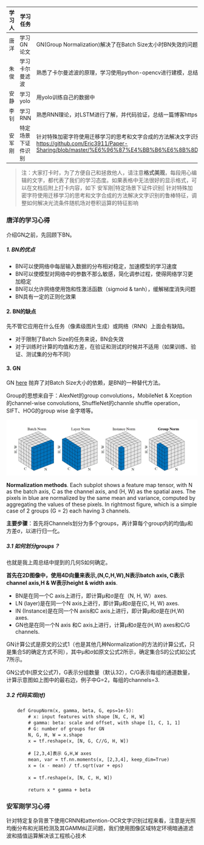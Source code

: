 学习人|学习任务|学习心得和参考资料
------ | ------ | ------ 
唐洋 | 学习 GN 论文 | GN(Group Normalization)解决了在Batch Size太小时BN失效的问题。总结如下：
朱俊 | 学习卡尔曼滤波 | 熟悉了卡尔曼滤波的原理，学习使用python-opencv进行建模，总结写了一篇博客https://www.cnblogs.com/wemo/p/10762292.html
安静 |学习yolo|用yolo训练自己的数据中
李钊 | 学习RNN |熟悉RNN理论，对LSTM进行了解，并代码验证，总结一篇博客https://blog.csdn.net/Legend_of_Dagger_Lee/article/details/89647985
安军刚 | 特定场景下证件识别 |  针对特殊加密字符使用迁移学习的思考和文字合成的方法解决文字识别的鲁棒特征，调整如何解决光流条件随机场对卷积运算的特征影响,参考文献：https://github.com/Eric3911/Paper-Sharing/blob/master/%E6%96%87%E4%BB%B6%E6%8B%8D%E6%91%84%E8%A1%A8%E9%9D%A2%E9%98%B4%E5%BD%B1%E5%8E%BB%E9%99%A4.pdf
> 注：大家打卡时，为了方便自己和拯救他人，请注意**格式美观**，每段用心编辑的文字，都代表了我们的学习态度。如果表格中无法很好的显示格式，可以在文档后附上打卡内容，如下
安军刚|特定场景下证件识别| 针对特殊加密字符使用迁移学习的思考和文字合成的方法解决文字识别的鲁棒特征，调整如何解决光流条件随机场对卷积运算的特征影响
### 唐洋的学习心得
介绍GN之前，先回顾下BN。

##### 1. BN的优点

- BN可以使网络中每层输入数据的分布相对稳定，加速模型的学习速度
- BN可以使模型对网络中的参数不那么敏感，简化调参过程，使得网络学习更加稳定
- BN可以允许网络使用饱和性激活函数（sigmoid & tanh），缓解梯度消失问题
- BN具有一定的正则化效果

#### 2. BN的缺点
先不管它应用在什么任务（像素级图片生成）或网络（RNN）上面会有缺陷。

- 对于限制了Batch Size的任务来说，BN会失效
- 对于训练时计算的均值和方差，在验证和测试的时候并不适用（如果训练、验证、测试集的分布不同）

#### 3. GN
GN [here](https://arxiv.org/pdf/1803.08494.pdf) 抛弃了对Batch Size大小的依赖，是BN的一种替代方法。

Group的思想来自于：AlexNet的group convolutions，MobileNet & Xception 的channel-wise convolutions, ShuffleNet的channle shuffle operation，SIFT、HOG的group wise 金字塔等。

![GN示意图](https://github.com/facebookresearch/Detectron/blob/master/projects/GN/gn.jpg)

**Normalization methods**. Each subplot shows a feature map tensor, with N as the batch axis, C as the channel axis, and (H, W) as the spatial axes. The pixels in blue are normalized by the same mean and variance, computed by aggregating the values of these pixels. In rightmost figure, which is a simple case of 2 groups (G = 2) each having 3 channels.

**主要步骤**：首先将Channels划分为多个groups，再计算每个group内的均值μ和方差σ，以进行归一化。

##### 3.1 如何划分groups？
也就是我上周总结中提到的几何S如何确定。

**首先在2D图像中，使用4D向量来表示,(N,C,H,W),N表示batch axis, C表示channel axis,H & W表示height & width axis**.

- BN是在同一个C axis上进行，即计算μ和σ是在（N, H, W）axes.
- LN (layer)是在同一个N axis上进行，即计算μ和σ是在(C, H, W) axes.
- IN (Instance)是在同一个N axis和C axis上进行，即计算μ和σ是在(H,W) axes.
- GN也是在同一个N axis 和C axis上进行，计算μ和σ是在(H,W) axes和C/G channels.

GN计算公式是原文的公式1（也是其他几种Normalization的方法的计算公式，只是集合S的确定方式不同），其中μ和σ如原文公式2所示，确定集合S的公式如公式7所示。

GN公式中(原文公式7)，G表示分组数量（默认32），C/G表示每组的通道数量，计算示意图如上图中的最右边，例子中G=2，每组的channels=3.

##### 3.2 代码实现(tf)
```
	def GroupNorm(x, gamma, beta, G, eps=1e-5):
		# x: input features with shape [N, C, H, W]
		# gamma: beta: scale and offset, with shape [1, C, 1, 1]
		# G: number of groups for GN
		N, G, H, W = x.shape
		x = tf.reshape(x, [N, G, C//G, H, W])
		
		# [2,3,4]表示 G,H,W axes
		mean, var = tf.nn.moments(x, [2,3,4], keep_dim=True)
		x = (x - mean) / tf.sqrt(var + eps)
		
		x = tf.reshape(x, [N, C, H, W])
		
		return x * gamma + beta 
```
### 安军刚学习心得
针对特定复杂背景下使用CRNN和attention-OCR文字识别过程来看，注意是光照均衡分布和光斑检测及其GAMM纠正问题，我们使用图像区域特定环境暗通道滤波和插值运算解决该工程核心技术
